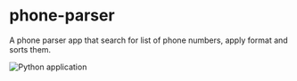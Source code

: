 # phone-parser
A phone parser app that search for list of phone numbers, apply format and sorts them.

![Python application](https://github.com/accexs/phone-parser/workflows/Python%20application/badge.svg)
